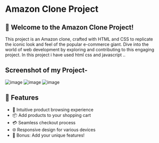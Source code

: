 # Amazon Clone Project


## 🚀 Welcome to the Amazon Clone Project!

This project is an Amazon clone, crafted with HTML and CSS to replicate the iconic look and feel of the popular e-commerce giant. Dive into the world of web development by exploring and contributing to this engaging project. In this project i have used html css and javascript ..


## Screenshot of my Project- 
![image](https://github.com/raviranjan0/Amazonclone/assets/100368738/45759130-7459-4f60-b032-3fb2adb36a0e)
![image](https://github.com/raviranjan0/Amazonclone/assets/100368738/2944cd1b-8044-4522-9663-58058e486c17)
![image](https://github.com/raviranjan0/Amazonclone/assets/100368738/c3152f43-9d2d-4d48-b77f-f742bf4979c3)



## 🌟 Features

- 🛒 Intuitive product browsing experience
- 📦 Add products to your shopping cart
- 💳 Seamless checkout process
- 🌐 Responsive design for various devices
- 🌟 Bonus: Add your unique features!
